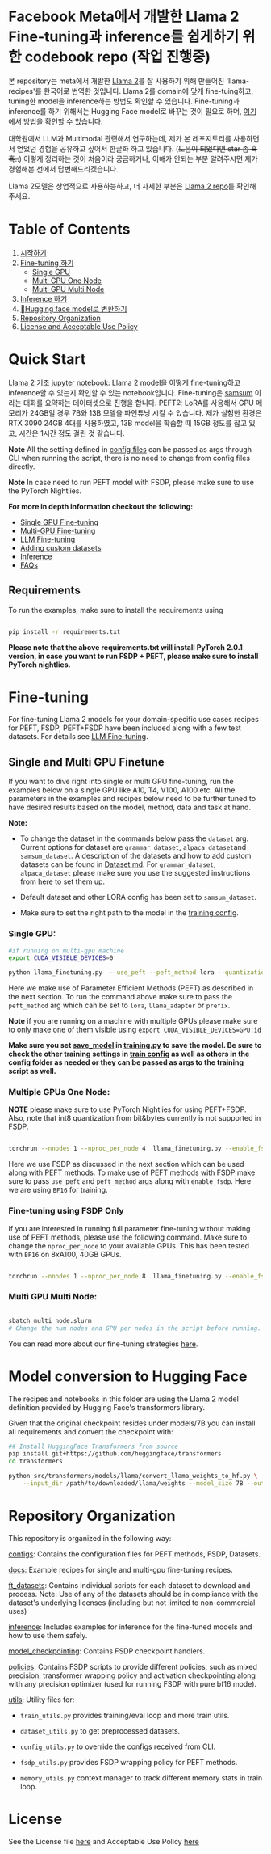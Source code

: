 # Facebook Meta에서 개발한 Llama 2 Fine-tuning과 inference를 쉽게하기 위한 codebook repo (작업 진행중)

본 repository는 meta에서 개발한 [Llama 2](https://github.com/facebookresearch/llama)를 잘 사용하기 위해 만들어진 'llama-recipes'를 한국어로 번역한 것입니다. Llama 2를 domain에 맞게 fine-tuing하고, tuning한 model을 inference하는 방법도 확인할 수 있습니다. Fine-tuning과 inference를 하기 위해서는 Hugging Face model로 바꾸는 것이 필요로 하며, [여기](#model-conversion-to-hugging-face)에서 방법을 확인할 수 있습니다.

대학원에서 LLM과 Multimodal 관련해서 연구하는데, 제가 본 레포지토리를 사용하면서 얻었던 경험을 공유하고 싶어서 한글화 하고 있습니다. (~~도움이 되었다면 star 좀 흑흑..~~) 
이렇게 정리하는 것이 처음이라 궁금하거나, 이해가 안되는 부분 알려주시면 제가 경험해본 선에서 답변해드리겠습니다.

Llama 2모델은 상업적으로 사용하능하고, 더 자세한 부분은 [Llama 2 repo](https://github.com/facebookresearch/llama)를 확인해주세요.

# Table of Contents
1. [시작하기](#quick-start)
2. [Fine-tuning 하기](#fine-tuning)
    - [Single GPU](#single-gpu)
    - [Multi GPU One Node](#multiple-gpus-one-node)
    - [Multi GPU Multi Node](#multi-gpu-multi-node)
3. [Inference 하기](./docs/inference.md)
4. [Hugging face model로 변환하기](#model-conversion-to-hugging-face)
5. [Repository Organization](#repository-organization)
6. [License and Acceptable Use Policy](#license)



# Quick Start

[Llama 2 기초 jupyter notebook](quickstart.ipynb): Llama 2 model을 어떻게 fine-tuning하고 inference할 수 있는지 확인할 수 있는 notebook입니다. Fine-tuning은 [samsum](https://huggingface.co/datasets/samsum) 이라는 대화를 요약하는 데이터셋으로 진행을 합니다. PEFT와 LoRA를 사용해서 GPU 메모리가 24GB일 경우 7B와 13B 모델을 파인튜닝 시킬 수 있습니다. 
제가 실험한 환경은 RTX 3090 24GB 4대를 사용하였고, 13B model을 학습할 때 15GB 정도를 잡고 있고, 시간은 1시간 정도 걸린 것 같습니다.

**Note** All the setting defined in [config files](./configs/) can be passed as args through CLI when running the script, there is no need to change from config files directly.

**Note** In case need to run PEFT model with FSDP, please make sure to use the PyTorch Nightlies.

**For more in depth information checkout the following:**

* [Single GPU Fine-tuning](./docs/single_gpu.md)
* [Multi-GPU Fine-tuning](./docs/mutli_gpu.md)
* [LLM Fine-tuning](./docs/LLM_finetuning.md)
* [Adding custom datasets](./docs/Dataset.md)
* [Inference](./docs/inference.md)
* [FAQs](./docs/FAQ.md)

## Requirements
To run the examples, make sure to install the requirements using

```bash

pip install -r requirements.txt

```

**Please note that the above requirements.txt will install PyTorch 2.0.1 version, in case you want to run FSDP + PEFT, please make sure to install PyTorch nightlies.**

# Fine-tuning

For fine-tuning Llama 2 models for your domain-specific use cases recipes for PEFT, FSDP, PEFT+FSDP have been included along with a few test datasets. For details see [LLM Fine-tuning](./docs/LLM_finetuning.md).

## Single and Multi GPU Finetune

If you want to dive right into single or multi GPU fine-tuning, run the examples below on a single GPU like A10, T4, V100, A100 etc.
All the parameters in the examples and recipes below need to be further tuned to have desired results based on the model, method, data and task at hand.

**Note:**
* To change the dataset in the commands below pass the `dataset` arg. Current options for dataset are `grammar_dataset`, `alpaca_dataset`and  `samsum_dataset`. A description of the datasets and how to add custom datasets can be found in [Dataset.md](./docs/Dataset.md). For  `grammar_dataset`, `alpaca_dataset` please make sure you use the suggested instructions from [here](./docs/single_gpu.md#how-to-run-with-different-datasets) to set them up.

* Default dataset and other LORA config has been set to `samsum_dataset`.

* Make sure to set the right path to the model in the [training config](./configs/training.py).

### Single GPU:

```bash
#if running on multi-gpu machine
export CUDA_VISIBLE_DEVICES=0

python llama_finetuning.py  --use_peft --peft_method lora --quantization --model_name /patht_of_model_folder/7B --output_dir Path/to/save/PEFT/model

```

Here we make use of Parameter Efficient Methods (PEFT) as described in the next section. To run the command above make sure to pass the `peft_method` arg which can be set to `lora`, `llama_adapter` or `prefix`.

**Note** if you are running on a machine with multiple GPUs please make sure to only make one of them visible using `export CUDA_VISIBLE_DEVICES=GPU:id`

**Make sure you set [save_model](configs/training.py) in [training.py](configs/training.py) to save the model. Be sure to check the other training settings in [train config](configs/training.py) as well as others in the config folder as needed or they can be passed as args to the training script as well.**


### Multiple GPUs One Node:

**NOTE** please make sure to use PyTorch Nightlies for using PEFT+FSDP. Also, note that int8 quantization from bit&bytes currently is not supported in FSDP.

```bash

torchrun --nnodes 1 --nproc_per_node 4  llama_finetuning.py --enable_fsdp --use_peft --peft_method lora --model_name /patht_of_model_folder/7B --pure_bf16 --output_dir Path/to/save/PEFT/model

```

Here we use FSDP as discussed in the next section which can be used along with PEFT methods. To make use of PEFT methods with FSDP make sure to pass `use_peft` and `peft_method` args along with `enable_fsdp`. Here we are using `BF16` for training.

### Fine-tuning using FSDP Only

If you are interested in running full parameter fine-tuning without making use of PEFT methods, please use the following command. Make sure to change the `nproc_per_node` to your available GPUs. This has been tested with `BF16` on 8xA100, 40GB GPUs.

```bash

torchrun --nnodes 1 --nproc_per_node 8  llama_finetuning.py --enable_fsdp --model_name /patht_of_model_folder/7B --dist_checkpoint_root_folder model_checkpoints --dist_checkpoint_folder fine-tuned

```

### Multi GPU Multi Node:

```bash

sbatch multi_node.slurm
# Change the num nodes and GPU per nodes in the script before running.

```
You can read more about our fine-tuning strategies [here](./docs/LLM_finetuning.md).


# Model conversion to Hugging Face
The recipes and notebooks in this folder are using the Llama 2 model definition provided by Hugging Face's transformers library.

Given that the original checkpoint resides under models/7B you can install all requirements and convert the checkpoint with:

```bash
## Install HuggingFace Transformers from source
pip install git+https://github.com/huggingface/transformers
cd transformers

python src/transformers/models/llama/convert_llama_weights_to_hf.py \
    --input_dir /path/to/downloaded/llama/weights --model_size 7B --output_dir models_hf/7B
```

# Repository Organization
This repository is organized in the following way:

[configs](configs/): Contains the configuration files for PEFT methods, FSDP, Datasets.

[docs](docs/): Example recipes for single and multi-gpu fine-tuning recipes.

[ft_datasets](ft_datasets/): Contains individual scripts for each dataset to download and process. Note: Use of any of the datasets should be in compliance with the dataset's underlying licenses (including but not limited to non-commercial uses)


[inference](inference/): Includes examples for inference for the fine-tuned models and how to use them safely.

[model_checkpointing](model_checkpointing/): Contains FSDP checkpoint handlers.

[policies](policies/): Contains FSDP scripts to provide different policies, such as mixed precision, transformer wrapping policy and activation checkpointing along with any precision optimizer (used for running FSDP with pure bf16 mode).

[utils](utils/): Utility files for:

- `train_utils.py` provides training/eval loop and more train utils.

- `dataset_utils.py` to get preprocessed datasets.

- `config_utils.py` to override the configs received from CLI.

- `fsdp_utils.py` provides FSDP  wrapping policy for PEFT methods.

- `memory_utils.py` context manager to track different memory stats in train loop.

# License
See the License file [here](LICENSE) and Acceptable Use Policy [here](USE_POLICY.md)
